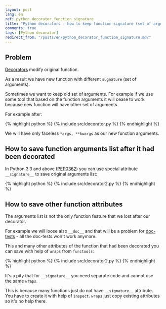 ```yaml
---
layout: post
lang: en
ref: python_decorator_function_signature
title: "Python decorators - how to keep function signature (set of arguments) unchanged"
comments: true
tags: [Python decorator]
redirect_from: "/posts/en/python_decorator_function_signature.md/"
---
```


## Problem

[Decorators](https://docs.python.org/3/library/doctest.html) modify original
function.

As a result we have new function with different `sugnature` (set of
arguments).

Sometimes we want to keep old set of arguments.
For example if we use some tool that based on the function
arguments it will cease to work because new function will have
other set of arguments.
 
For example after:

{% highlight python %}
{% include src/decorator.py %}
{% endhighlight %} 

We will have only faceless `*args, **kwargs` as our new function arguments.

## How to save function arguments list after it had been decorated

In Python 3.3 and above 
([PEP0362](https://www.python.org/dev/peps/pep-0362/#visualizing-callable-objects-signature))
you can use special attribute `__signature__` to save original arguments list:

{% highlight python %}
{% include src/decorator2.py %}
{% endhighlight %}

## How to save other function attributes

The arguments list is not the only function feature that we lost after
our decorator.

For example we will loose also `__doc__` and that will be a problem for
[doc-tests](https://docs.python.org/3/library/doctest.html)  - all the 
doc-tests won't work anymore.

This and many other attributes of the function that had been decorated you can 
save with help of `wraps` from `functools`:

{% highlight python %}
{% include src/decorator2.py %}
{% endhighlight %}

It's a pity that for `__signature__` you need separate code and cannot use the 
same `wraps`. 

This is because many functions just do not have 
`__signature__` attribute. You have to create it with help of `inspect`.
`wraps` just copy existing attributes so it's no help there.
